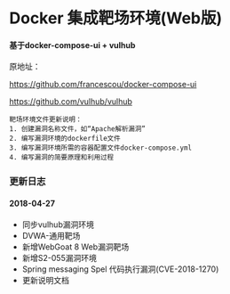# Docker 集成靶场环境(Web版)

#### 基于docker-compose-ui + vulhub
原地址：

https://github.com/francescou/docker-compose-ui

https://github.com/vulhub/vulhub

```
靶场环境文件更新说明：
1. 创建漏洞名称文件，如“Apache解析漏洞”
2. 编写漏洞环境的dockerfile文件
3. 编写漏洞环境所需的容器配置文件docker-compose.yml
4. 编写漏洞的简要原理和利用过程
```

### 更新日志
#### 2018-04-27
+ 同步vulhub漏洞环境
+ DVWA-通用靶场
+ 新增WebGoat 8 Web漏洞靶场
+ 新增S2-055漏洞环境
+ Spring messaging Spel 代码执行漏洞(CVE-2018-1270)
+ 更新说明文档


